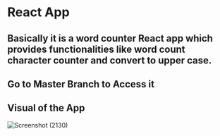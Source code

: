 # React App

## Basically it is a word counter React app which provides functionalities like word count character counter and convert to upper case.

## Go to Master Branch to Access it

## Visual of the App
![Screenshot (2130)](https://user-images.githubusercontent.com/84519888/219129929-5440f062-9663-40f3-ab33-b12e6e4eae3c.png)
